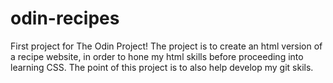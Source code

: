 # odin-recipes
First project for The Odin Project!
The project is to create an html version of a recipe website, in order to hone my html skills before proceeding into learning CSS.
The point of this project is to also help develop my git skils.
